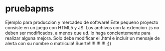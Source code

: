 pruebapms
=========

Ejemplo para produccion y mercadeo de software!
Este pequeno proyecto consiste en un juego con HTML5 y JS. 
Los archivos con la extencion .js no deben ser modificados, a menos que ud. lo haga concientemente para realizar alguna mejora.
Solo debe modificar el .html e incluir un mensaje de alerta con su nombre o matricula!
Suerte!!!!!!!!!!!!!
;))
